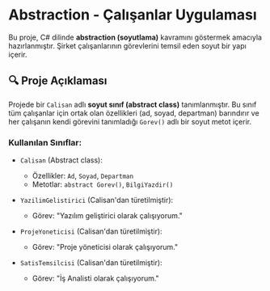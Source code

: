 # Abstraction - Çalışanlar Uygulaması

Bu proje, C# dilinde **abstraction (soyutlama)** kavramını göstermek amacıyla hazırlanmıştır. Şirket çalışanlarının görevlerini temsil eden soyut bir yapı içerir.

## 🔍 Proje Açıklaması

Projede bir `Calisan` adlı **soyut sınıf (abstract class)** tanımlanmıştır. Bu sınıf tüm çalışanlar için ortak olan özellikleri (ad, soyad, departman) barındırır ve her çalışanın kendi görevini tanımladığı `Gorev()` adlı bir soyut metot içerir.

### Kullanılan Sınıflar:

- `Calisan` (Abstract class): 
  - Özellikler: `Ad`, `Soyad`, `Departman`
  - Metotlar: `abstract Gorev()`, `BilgiYazdir()`
  
- `YazilimGelistirici` (Calisan'dan türetilmiştir): 
  - Görev: "Yazılım geliştirici olarak çalışıyorum."
  
- `ProjeYoneticisi` (Calisan'dan türetilmiştir): 
  - Görev: "Proje yöneticisi olarak çalışıyorum."

- `SatisTemsilcisi` (Calisan'dan türetilmiştir): 
  - Görev: "İş Analisti olarak çalışıyorum."
